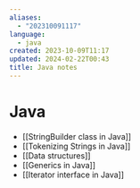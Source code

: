 ```yaml
---
aliases:
  - "202310091117"
language:
  - java
created: 2023-10-09T11:17
updated: 2024-02-22T00:43
title: Java notes
---
```

# Java
- [[StringBuilder class in Java]]
- [[Tokenizing Strings in Java]]
- [[Data structures]]
- [[Generics in Java]]
- [[Iterator interface in Java]]